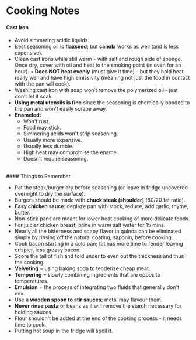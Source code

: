 # Cooking Notes

#### Cast Iron
- Avoid simmering acidic liquids.
- Best seasoning oil is **flaxseed**; but **canola** works as well (and is less expensive).
- Clean cast irons while still warm - with salt and rough side of sponge. Once dry, cover with oil and heat to the smoking point (in oven for an hour).
• **Does NOT heat evenly** (must give it time) - but they hold heat really well and have high emissivity (meaning not just the food in contact with the pan will cook). 
- Washing cast iron with soap won’t remove the polymerized oil - just don’t let it soak. 
- **Using metal utensils is fine** since the seasoning is chemically bonded to the pan and won't easily scrape away.
- **Enameled:**
  - Won't rust.
  - Food may stick.
  - Simmering acids won't strip seasoning.
  - Usually more expensive.
  - Usually less durable.
  - High heat may compromise the enamel.
  - Doesn't require seasoning.

<br>
#### Things to Remember

- Pat the steak/burger dry before seasoning (or leave in fridge uncovered overnight to dry the surface). 
- Burgers should be made with **chuck steak (shoulder)** (80/20 fat ratio).
- **Easy chicken sauce**: deglaze pan with stock, reduce, add garlic, thyme, butter. 
- Non-stick pans are meant for lower heat cooking of more delicate foods. 
- For juicier chicken breast, brine in warm salt water for 15 mins. 
- Nearly all the bitterness and soapy flavor in quinoa can be eliminated simply by rinsing off the natural coating, saponin, before cooking.
- Cook bacon starting in a cold pan; fat has more time to render leaving crispier, less greasy bacon. 
- Score the tail of fish and fold under to even out the thickness and thus the cooking. 
- **Velveting** = using baking soda to tenderize cheap meat.
- **Tempering** = slowly combining ingredients that are opposite temperatures. 
- **Emulsion** = the process of integrating two fluids that generally don't mix. 
- Use a **wooden spoon to stir sauces**; metal may flavour them.
- **Never rinse pasta** or beans as it will remove the starch necessary for holding sauces.
- Flour shouldn't be added at the end of the cooking process - it needs time to cook. 
- Putting hot soup in the fridge will spoil it.
